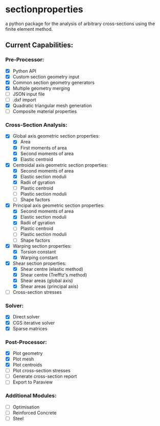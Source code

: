 # sectionproperties
a python package for the analysis of arbitrary cross-sections using the finite element method.

## Current Capabilities:

### Pre-Processor:
- [x] Python API
- [x] Custom section geometry input
- [x] Common section geometry generators
- [x] Multiple geometry merging
- [ ] JSON input file
- [ ] .dxf import
- [x] Quadratic triangular mesh generation
- [ ] Composite material properties

### Cross-Section Analysis:
- [x] Global axis geometric section properties:
  - [x] Area
  - [x] First moments of area
  - [x] Second moments of area
  - [x] Elastic centroid
- [x] Centroidal axis geometric section properties:
  - [x] Second moments of area
  - [x] Elastic section moduli
  - [x] Radii of gyration
  - [ ] Plastic centroid
  - [ ] Plastic section moduli
  - [ ] Shape factors
- [x] Principal axis geometric section properties:
  - [x] Second moments of area
  - [x] Elastic section moduli
  - [x] Radii of gyration
  - [ ] Plastic centroid
  - [ ] Plastic section moduli
  - [ ] Shape factors
- [x] Warping section properties:
  - [x] Torsion constant
  - [x] Warping constant
- [x] Shear section properties:
  - [x] Shear centre (elastic method)
  - [x] Shear centre (Trefftz's method)
  - [x] Shear areas (global axis)
  - [x] Shear areas (principal axis)
- [ ] Cross-section stresses

### Solver:
- [x] Direct solver
- [x] CGS iterative solver
- [x] Sparse matrices

### Post-Processor:
- [x] Plot geometry
- [x] Plot mesh
- [x] Plot centroids
- [ ] Plot cross-section stresses
- [ ] Generate cross-section report
- [ ] Export to Paraview

### Additional Modules:
- [ ] Optimisation
- [ ] Reinforced Concrete
- [ ] Steel
